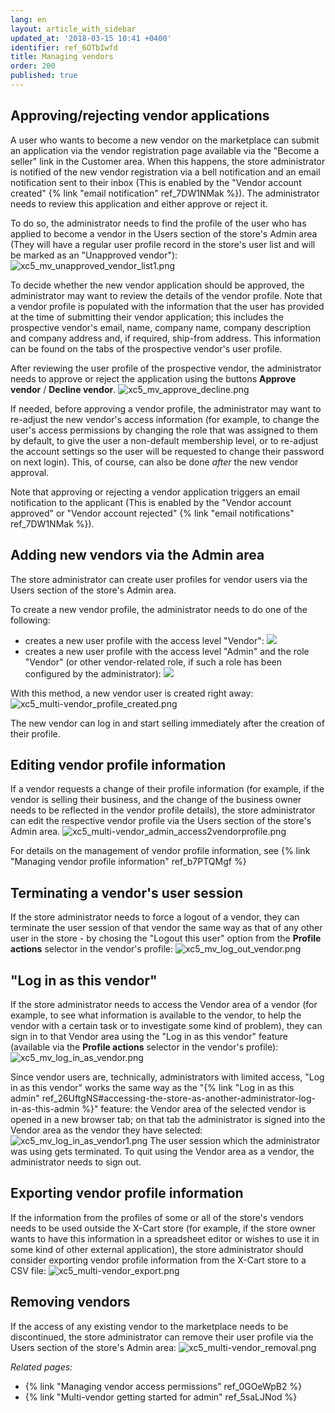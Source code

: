 ```yaml
---
lang: en
layout: article_with_sidebar
updated_at: '2018-03-15 10:41 +0400'
identifier: ref_6OTbIwfd
title: Managing vendors
order: 200
published: true
---
```

## Approving/rejecting vendor applications

A user who wants to become a new vendor on the marketplace can submit an application via the vendor registration page available via the "Become a seller" link in the Customer area. When this happens, the store administrator is notified of the new vendor registration via a bell notification and an email notification sent to their inbox (This is enabled by the "Vendor account created" {% link "email notification" ref_7DW1NMak %}). The administrator needs to review this application and either approve or reject it.

To do so, the administrator needs to find the profile of the user who has applied to become a vendor in the Users section of the store's Admin area (They will have a regular user profile record in the store's user list and will be marked as an "Unapproved vendor"):
![xc5_mv_unapproved_vendor_list1.png]({{site.baseurl}}/attachments/ref_SkW62BgH/xc5_mv_unapproved_vendor_list1.png)

To decide whether the new vendor application should be approved, the administrator may want to review the details of the vendor profile. Note that a vendor profile is populated with the information that the user has provided at the time of submitting their vendor application; this includes the prospective vendor's email, name, company name, company description and company address and, if required, ship-from address. This information can be found on the tabs of the prospective vendor's user profile.

After reviewing the user profile of the prospective vendor, the administrator needs to approve or reject the application using the buttons **Approve vendor** / **Decline vendor**. 
![xc5_mv_approve_decline.png]({{site.baseurl}}/attachments/ref_SkW62BgH/xc5_mv_approve_decline.png)

If needed, before approving a vendor profile, the administrator may want to re-adjust the new vendor's access information (for example, to change the user's access permissions by changing the role that was assigned to them by default, to give the user a non-default membership level, or to re-adjust the account settings so the user will be requested to change their password on next login). This, of course, can also be done *after* the new vendor approval.

Note that approving or rejecting a vendor application triggers an email notification to the applicant (This is enabled by the "Vendor account approved" or "Vendor account rejected" {% link "email notifications" ref_7DW1NMak %}).

## Adding new vendors via the Admin area

The store administrator can create user profiles for vendor users via the Users section of the store's Admin area.

To create a new vendor profile, the administrator needs to do one of the following: 

*   creates a new user profile with the access level "Vendor":
    ![]({{site.baseurl}}/attachments/8749143/8719604.png)
*   creates a new user profile with the access level "Admin" and the role "Vendor" (or other vendor-related role, if such a role has been configured by the administrator):
    ![]({{site.baseurl}}/attachments/8749143/8716890.png)

With this method, a new vendor user is created right away:
    ![xc5_multi-vendor_profile_created.png]({{site.baseurl}}/attachments/ref_SkW62BgH/xc5_multi-vendor_profile_created.png)

The new vendor can log in and start selling immediately after the creation of their profile.

## Editing vendor profile information

If a vendor requests a change of their profile information (for example, if the vendor is selling their business, and the change of the business owner needs to be reflected in the vendor profile details), the store administrator can edit the respective vendor profile via the Users section of the store's Admin area.
![xc5_multi-vendor_admin_access2vendorprofile.png]({{site.baseurl}}/attachments/ref_6kbIUy5R/xc5_multi-vendor_admin_access2vendorprofile.png)

For details on the management of vendor profile information, see {% link "Managing vendor profile information" ref_b7PTQMgf %}

## Terminating a vendor's user session
If the store administrator needs to force a logout of a vendor, they can terminate the user session of that vendor the same way as that of any other user in the store - by chosing the "Logout this user" option from the **Profile actions** selector in the vendor's profile:
![xc5_mv_log_out_vendor.png]({{site.baseurl}}/attachments/ref_6OTbIwfd/xc5_mv_log_out_vendor.png)

## "Log in as this vendor"
If the store administrator needs to access the Vendor area of a vendor (for example, to see what information is available to the vendor, to help the vendor with a certain task or to investigate some kind of problem), they can sign in to that Vendor area using the "Log in as this vendor" feature (available via the **Profile actions** selector in the vendor's profile):
![xc5_mv_log_in_as_vendor.png]({{site.baseurl}}/attachments/ref_6OTbIwfd/xc5_mv_log_in_as_vendor.png)

Since vendor users are, technically, administrators with limited access, "Log in as this vendor" works the same way as the "{% link "Log in as this admin" ref_26UftgNS#accessing-the-store-as-another-administrator-log-in-as-this-admin %}" feature: the Vendor area of the selected vendor is opened in a new browser tab; on that tab the administrator is signed into the Vendor area as the vendor they have selected:
![xc5_mv_log_in_as_vendor1.png]({{site.baseurl}}/attachments/ref_6OTbIwfd/xc5_mv_log_in_as_vendor1.png)
The user session which the administrator was using gets terminated.
To quit using the Vendor area as a vendor, the administrator needs to sign out.

## Exporting vendor profile information
If the information from the profiles of some or all of the store's vendors needs to be used outside the X-Cart store (for example, if the store owner wants to have this information in a spreadsheet editor or wishes to use it in some kind of other external application), the store administrator should consider exporting vendor profile information from the X-Cart store to a CSV file:
![xc5_multi-vendor_export.png]({{site.baseurl}}/attachments/ref_6kbIUy5R/xc5_multi-vendor_export.png)

## Removing vendors

If the access of any existing vendor to the marketplace needs to be discontinued, the store administrator can remove their user profile via the Users section of the store's Admin area:
![xc5_multi-vendor_removal.png]({{site.baseurl}}/attachments/ref_6kbIUy5R/xc5_multi-vendor_removal.png)

_Related pages:_
   
   * {% link "Managing vendor access permissions" ref_0GOeWpB2 %}
   * {% link "Multi-vendor getting started for admin" ref_5saLJNod %}